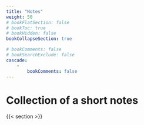 ```yaml
---
title: "Notes"
weight: 50
# bookFlatSection: false
# bookToc: true
# bookHidden: false
bookCollapseSection: true

# bookComments: false
# bookSearchExclude: false
cascade:
    -
        bookComments: false
---
```


# Collection of a short notes

{{< section >}}
